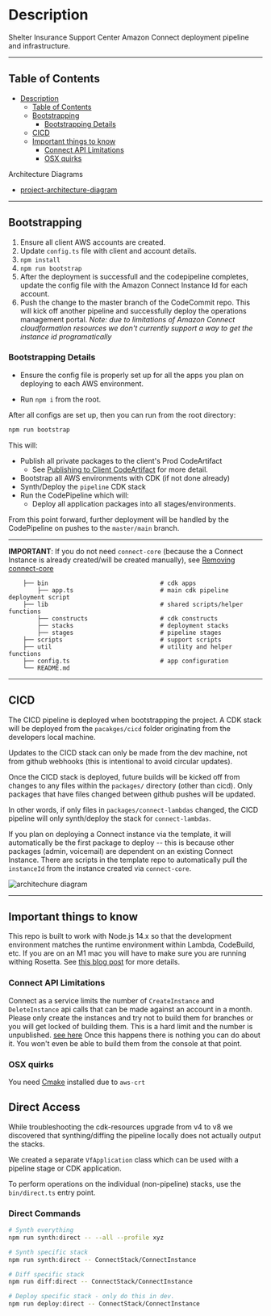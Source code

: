 # Description

Shelter Insurance Support Center Amazon Connect deployment pipeline and infrastructure.

---

## Table of Contents

- [Description](#description)
  - [Table of Contents](#table-of-contents)
  - [Bootstrapping](#bootstrapping)
    - [Bootstrapping Details](#bootstrapping-details)
  - [CICD](#cicd)
  - [Important things to know](#important-things-to-know)
    - [Connect API Limitations](#connect-api-limitations)
    - [OSX quirks](#osx-quirks)

Architecture Diagrams

- [project-architecture-diagram](docs/project-architecture-diagram.pdf)

---

## Bootstrapping

1. Ensure all client AWS accounts are created.
2. Update `config.ts` file with client and account details.
3. `npm install`
4. `npm run bootstrap`
5. After the deployment is successfull and the codepipeline completes, update the config file with the Amazon Connect Instance Id for each account.
6. Push the change to the master branch of the CodeCommit repo. This will kick off another pipeline and successfully deploy the operations management portal. _Note: due to limitations of Amazon Connect cloudformation resources we don't currently support a way to get the instance id programatically_

### Bootstrapping Details

- Ensure the config file is properly set up for all the apps you plan on deploying to each AWS environment.

- Run `npm i` from the root.

After all configs are set up, then you can run from the root directory:

```bash
npm run bootstrap
```

This will:

- Publish all private packages to the client's Prod CodeArtifact
  - See [Publishing to Client CodeArtifact](#publishing-to-client-codeartifact) for more detail.
- Bootstrap all AWS environments with CDK (if not done already)
- Synth/Deploy the `pipeline` CDK stack
- Run the CodePipeline which will:
  - Deploy all application packages into all stages/environments.

From this point forward, further deployment will be handled by the CodePipeline on pushes to the `master/main` branch.

---

__IMPORTANT__: If you do not need `connect-core` (because the a Connect Instance is already created/will be created manually), see [Removing connect-core](#removing-connect-core)

```text
    ├── bin                               # cdk apps
        ├── app.ts                        # main cdk pipeline deployment script
    ├── lib                               # shared scripts/helper functions
        ├── constructs                    # cdk constructs
        ├── stacks                        # deployment stacks
        ├── stages                        # pipeline stages
    ├── scripts                           # support scripts
    ├── util                              # utility and helper functions
    ├── config.ts                         # app configuration
    └── README.md
```

---

## CICD

The CICD pipeline is deployed when bootstrapping the project. A CDK stack will be deployed from the `pacakges/cicd` folder originating from the developers local machine.

Updates to the CICD stack can only be made from the dev machine, not from github webhooks (this is intentional to avoid circular updates).

Once the CICD stack is deployed, future builds will be kicked off from changes to any files within the `packages/` directory (other than cicd). Only packages that have files changed between github pushes will be updated.

In other words, if only files in `packages/connect-lambdas` changed, the CICD pipeline will only synth/deploy the stack for `connect-lambdas`.

If you plan on deploying a Connect instance via the template, it will automatically be the first package to deploy -- this is because other packages (admin, voicemail) are dependent on an existing Connect Instance. There are scripts in the template repo to automatically pull the `instanceId` from the instance created via `connect-core`.

![architechure diagram](./docs/project-architecture-diagram.png)

---

## Important things to know

This repo is built to work with Node.js 14.x so that the development environment matches the runtime environment within Lambda, CodeBuild, etc. If you are on an M1 mac you will have to make sure you are running withing Rosetta. See [this blog post](https://dev.to/ibrarturi/how-to-fix-m1-mac-issue-with-installing-node-versions-30ah) for more details.

### Connect API Limitations

Connect as a service limits the number of `CreateInstance` and `DeleteInstance` api calls that can be made against an account in a month. Please only create the instances and try not to build them for branches or you will get locked of building them. This is a hard limit and the number is unpublished. [see here](https://docs.aws.amazon.com/connect/latest/APIReference/API_CreateInstance.html) Once this happens there is nothing you can do about it. You won't even be able to build them from the console at that point.

### OSX quirks

You need [Cmake](https://cmake.org/download/) installed due to `aws-crt`

## Direct Access

While troubleshooting the cdk-resources upgrade from v4 to v8 we discovered that synthing/diffing the pipeline locally does not actually output the stacks.

We created a separate `VfApplication` class which can be used with a pipeline stage or CDK application.

To perform operations on the individual (non-pipeline) stacks, use the `bin/direct.ts` entry point.

### Direct Commands

```bash
# Synth everything
npm run synth:direct -- --all --profile xyz

# Synth specific stack
npm run synth:direct -- ConnectStack/ConnectInstance

# Diff specific stack
npm run diff:direct -- ConnectStack/ConnectInstance

# Deploy specific stack - only do this in dev.
npm run deploy:direct -- ConnectStack/ConnectInstance
```
